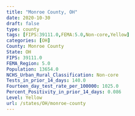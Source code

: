 ```yaml
---
title: "Monroe County, OH"
date: 2020-10-30
draft: false
type: county
tags: [FIPS:39111.0,FEMA:5.0,Non-core,Yellow]
categories: [OH]
County: Monroe County
State: OH
FIPS: 39111.0
FEMA_Region: 5.0
Population: 13654.0
NCHS_Urban_Rural_Classification: Non-core
Tests_in_prior_14_days: 140.0
Fourteen_day_test_rate_per_100000: 1025.0
Percent_Positivity_in_prior_14_days: 0.086
Level: Yellow
url: /states/OH/monroe-county
---
```



